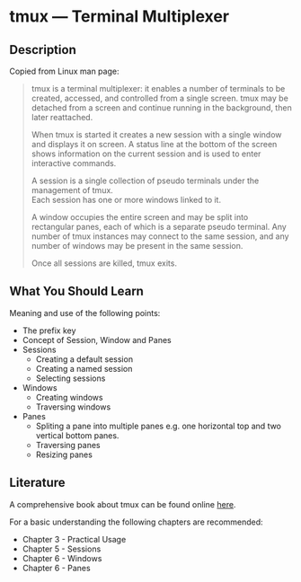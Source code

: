 # tmux — Terminal Multiplexer

## Description

Copied from Linux man page:

> tmux is a terminal multiplexer: it enables a number of terminals to be created, accessed, and controlled from a single screen.
> tmux may be detached from a screen and continue running in the background, then later reattached.
>
> When tmux is started it creates a new session with a single window and displays it on screen.
> A status line at the bottom of the screen shows information on the current session and is used to enter interactive commands.
>
> A session is a single collection of pseudo terminals under the management of tmux.  
> Each session has one or more windows linked to it.  
>
> A window occupies the entire screen and may be split into rectangular panes, each of which is a separate pseudo terminal.
> Any number of tmux instances may connect to the same session, and any number of windows may be present in the same session.
>
> Once all sessions are killed, tmux exits.

## What You Should Learn

Meaning and use of the following points:

* The prefix key
* Concept of Session, Window and Panes
* Sessions
  * Creating a default session
  * Creating a named session
  * Selecting sessions
* Windows
  * Creating windows
  * Traversing windows
* Panes
  * Spliting a pane into multiple panes e.g. one horizontal top and two vertical bottom panes.
  * Traversing panes
  * Resizing panes

## Literature

A comprehensive book about tmux can be found online [here](https://leanpub.com/the-tao-of-tmux/read).

For a basic understanding the following chapters are recommended:

* Chapter 3 - Practical Usage
* Chapter 5 - Sessions
* Chapter 6 - Windows
* Chapter 6 - Panes

